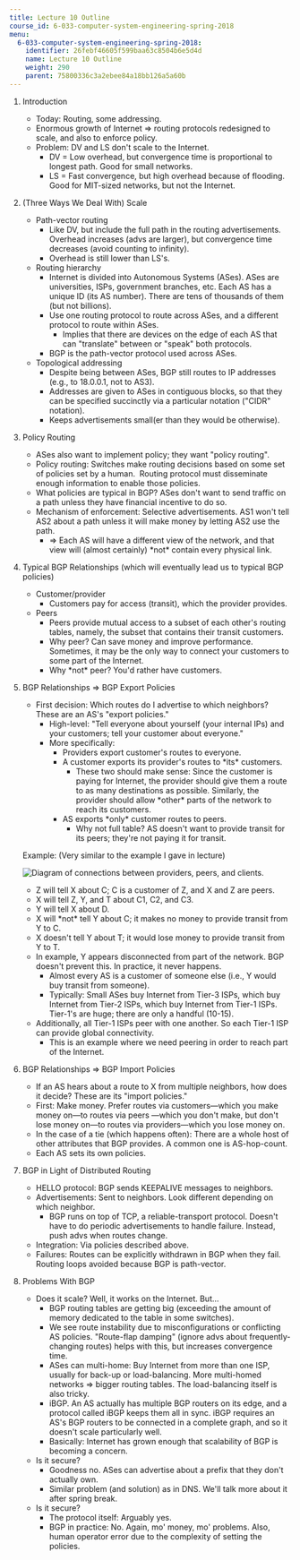 ```yaml
---
title: Lecture 10 Outline
course_id: 6-033-computer-system-engineering-spring-2018
menu:
  6-033-computer-system-engineering-spring-2018:
    identifier: 26febf46605f599baa63c8504b6e5d4d
    name: Lecture 10 Outline
    weight: 290
    parent: 75800336c3a2ebee84a18bb126a5a60b
---
```

1.  Introduction
    *   Today: Routing, some addressing.
    *   Enormous growth of Internet => routing protocols redesigned to scale, and also to enforce policy.
    *   Problem: DV and LS don't scale to the Internet.
        *   DV = Low overhead, but convergence time is proportional to longest path. Good for small networks.
        *   LS = Fast convergence, but high overhead because of flooding. Good for MIT-sized networks, but not the Internet.
2.  (Three Ways We Deal With) Scale
    *   Path-vector routing
        *   Like DV, but include the full path in the routing advertisements.  Overhead increases (advs are larger), but convergence time decreases (avoid counting to infinity).
        *   Overhead is still lower than LS's.
    *   Routing hierarchy
        *   Internet is divided into Autonomous Systems (ASes). ASes are universities, ISPs, government branches, etc. Each AS has a unique ID (its AS number). There are tens of thousands of them (but not billions).
        *   Use one routing protocol to route across ASes, and a different protocol to route within ASes.
            *   Implies that there are devices on the edge of each AS that can "translate" between or "speak" both protocols.
        *   BGP is the path-vector protocol used across ASes.
    *   Topological addressing
        *   Despite being between ASes, BGP still routes to IP addresses (e.g., to 18.0.0.1, not to AS3).
        *   Addresses are given to ASes in contiguous blocks, so that they can be specified succinctly via a particular notation ("CIDR" notation).
        *   Keeps advertisements small(er than they would be otherwise).
3.  Policy Routing
    *   ASes also want to implement policy; they want "policy routing".
    *   Policy routing: Switches make routing decisions based on some set of policies set by a human.  Routing protocol must disseminate enough information to enable those policies.
    *   What policies are typical in BGP? ASes don't want to send traffic on a path unless they have financial incentive to do so.
    *   Mechanism of enforcement: Selective advertisements. AS1 won't tell AS2 about a path unless it will make money by letting AS2 use the path.
        *   \=> Each AS will have a different view of the network, and that view will (almost certainly) \*not\* contain every physical link.
4.  Typical BGP Relationships (which will eventually lead us to typical BGP policies)
    *   Customer/provider
        *   Customers pay for access (transit), which the provider provides.
    *   Peers
        *   Peers provide mutual access to a subset of each other's routing tables, namely, the subset that contains their transit customers.
        *   Why peer? Can save money and improve performance. Sometimes, it may be the only way to connect your customers to some part of the Internet.
        *   Why \*not\* peer? You'd rather have customers.
5.  BGP Relationships => BGP Export Policies
    *   First decision: Which routes do I advertise to which neighbors? These are an AS's "export policies."
        *   High-level: "Tell everyone about yourself (your internal IPs) and your customers; tell your customer about everyone."
        *   More specifically:
            *   Providers export customer's routes to everyone.
            *   A customer exports its provider's routes to \*its\* customers.
                *   These two should make sense: Since the customer is paying for Internet, the provider should give them a route to as many destinations as possible. Similarly, the provider should allow \*other\* parts of the network to reach its customers.
            *   AS exports \*only\* customer routes to peers.
                *   Why not full table? AS doesn't want to provide transit for its peers; they're not paying it for transit.
    
    Example: (Very similar to the example I gave in lecture)
    
    ![Diagram of connections between providers, peers, and clients.](https://open-learning-course-data-ci.s3.amazonaws.com/6-033-computer-system-engineering-spring-2018/ee3eaf70d51dd899274150145fdb3bd4_Untitled-1.jpg)
    
    *   Z will tell X about C; C is a customer of Z, and X and Z are peers.
    *   X will tell Z, Y, and T about C1, C2, and C3.
    *   Y will tell X about D.
    *   X will \*not\* tell Y about C; it makes no money to provide transit from Y to C.
    *   X doesn't tell Y about T; it would lose money to provide transit from Y to T.
    *   In example, Y appears disconnected from part of the network. BGP doesn't prevent this. In practice, it never happens.
        *   Almost every AS is a customer of someone else (i.e., Y would buy transit from someone).
        *   Typically: Small ASes buy Internet from Tier-3 ISPs, which buy Internet from Tier-2 ISPs, which buy Internet from Tier-1 ISPs. Tier-1's are huge; there are only a handful (10-15).
    *   Additionally, all Tier-1 ISPs peer with one another. So each Tier-1 ISP can provide global connectivity.
        *   This is an example where we need peering in order to reach part of the Internet.
6.  BGP Relationships => BGP Import Policies
    *   If an AS hears about a route to X from multiple neighbors, how does it decide? These are its "import policies."
    *   First: Make money. Prefer routes via customers—which you make money on—to routes via peers —which you don't make, but don't lose money on—to routes via providers—which you lose money on.
    *   In the case of a tie (which happens often): There are a whole host of other attributes that BGP provides. A common one is AS-hop-count.
    *   Each AS sets its own policies.
7.  BGP in Light of Distributed Routing
    *   HELLO protocol: BGP sends KEEPALIVE messages to neighbors.
    *   Advertisements: Sent to neighbors. Look different depending on which neighbor.
        *   BGP runs on top of TCP, a reliable-transport protocol. Doesn't have to do periodic advertisements to handle failure. Instead, push advs when routes change.
    *   Integration: Via policies described above.
    *   Failures: Routes can be explicitly withdrawn in BGP when they fail. Routing loops avoided because BGP is path-vector.
8.  Problems With BGP
    *   Does it scale? Well, it works on the Internet. But...
        *   BGP routing tables are getting big (exceeding the amount of memory dedicated to the table in some switches).
        *   We see route instability due to misconfigurations or conflicting AS policies. "Route-flap damping" (ignore advs about frequently-changing routes) helps with this, but increases convergence time.
        *   ASes can multi-home: Buy Internet from more than one ISP, usually for back-up or load-balancing. More multi-homed networks => bigger routing tables. The load-balancing itself is also tricky.
        *   iBGP. An AS actually has multiple BGP routers on its edge, and a protocol called iBGP keeps them all in sync. iBGP requires an AS's BGP routers to be connected in a complete graph, and so it doesn't scale particularly well.
        *   Basically: Internet has grown enough that scalability of BGP is becoming a concern.
    *   Is it secure?
        *   Goodness no. ASes can advertise about a prefix that they don't actually own.
        *   Similar problem (and solution) as in DNS. We'll talk more about it after spring break.
    *   Is it secure?
        *   The protocol itself: Arguably yes.
        *   BGP in practice: No. Again, mo' money, mo' problems. Also, human operator error due to the complexity of setting the policies.